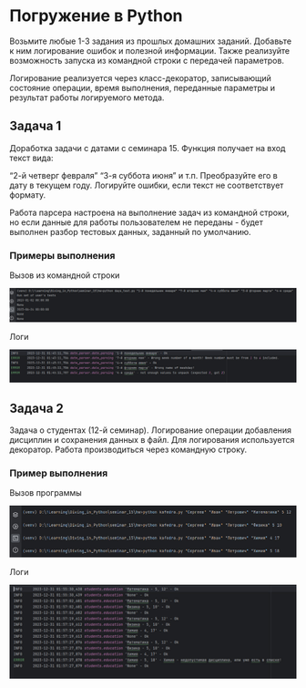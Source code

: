 # Погружение в Python


Возьмите любые 1-3 задания из прошлых домашних заданий. 
Добавьте к ним логирование ошибок и полезной информации. 
Также реализуйте возможность запуска из командной строки с передачей параметров.

Логирование реализуется через класс-декоратор, записывающий состояние операции, 
время выполнения, переданные параметры и результат работы логируемого метода.


## Задача 1
Доработка задачи с датами с семинара 15.
Функция получает на вход текст вида:

“2-й четверг февраля”
“3-я суббота июня” и т.п.
Преобразуйте его в дату в текущем году. Логируйте ошибки, если текст не соответствует формату.

Работа парсера настроена на выполнение задач из командной строки, но если данные 
для работы пользователем не переданы - будет выполнен разбор тестовых данных, заданный по умолчанию.

### Примеры выполнения

Вызов из командной строки

![img.jpg](img/01.jpg)

Логи

![img.jpg](img/02.jpg)

## Задача 2

Задача о студентах (12-й семинар). Логирование операции добавления дисциплин и сохранения данных в файл. 
Для логирования используется декоратор. Работа производиться через командную строку. 

### Пример выполнения

Вызов программы

![img.jpg](img/03.jpg)

Логи

![img.jpg](img/04.jpg)
